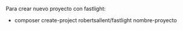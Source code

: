 Para crear nuevo proyecto con fastlight:

- composer create-project robertsallent/fastlight nombre-proyecto
